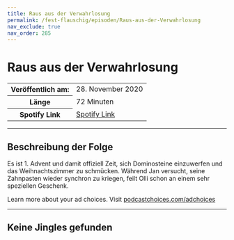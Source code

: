 ```yaml
---
title: Raus aus der Verwahrlosung 
permalink: /fest-flauschig/episoden/Raus-aus-der-Verwahrlosung
nav_exclude: true
nav_order: 285
---
```


# Raus aus der Verwahrlosung 
<table class="resp-table dcf-table dcf-table-responsive dcf-table-bordered dcf-table-striped dcf-w-100%">
                    <tbody>
                        <tr>
                            <th scope="row">Veröffentlich am:</th>
                            <td data-label="Veröffentlich am:">28. November 2020</td>
                        </tr>
                        <tr>
                            <th scope="row">Länge </th>
                            <td data-label="Länge ">72 Minuten</td>
                        </tr><tr>
                                <th scope="row">Spotify Link</th>
                                <td data-label="Spotify Link"><a href="https://open.spotify.com/episode/1Wa4uqPwQFGYrKGHU3WY7n">Spotify Link</a></td>
                            </tr></tbody>
                </table>

***

## Beschreibung der Folge

<div>
<p>Es ist 1. Advent und damit offiziell Zeit, sich Dominosteine einzuwerfen und das Weihnachtszimmer zu schmücken. Während Jan versucht, seine Zahnpasten wieder synchron zu kriegen, feilt Olli schon an einem sehr speziellen Geschenk.</p><p> </p><p>Learn more about your ad choices. Visit <a href="https://podcastchoices.com/adchoices">podcastchoices.com/adchoices</a></p>  
</div>

***

## Keine Jingles gefunden